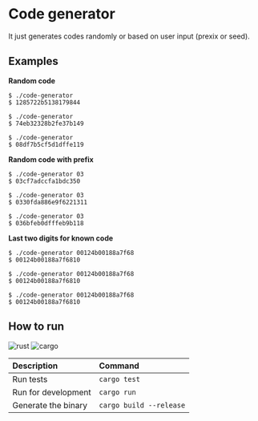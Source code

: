 # Code generator

It just generates codes randomly or based on user input (prexix or seed).

## Examples

**Random code**

```
$ ./code-generator
$ 1285722b5138179844

$ ./code-generator
$ 74eb32328b2fe37b149

$ ./code-generator
$ 08df7b5cf5d1dffe119
```

**Random code with prefix**

```
$ ./code-generator 03
$ 03cf7adccfa1bdc350
 
$ ./code-generator 03
$ 0330fda886e9f6221311
 
$ ./code-generator 03
$ 036bfeb0dfffeb9b118
```

**Last two digits for known code**

```
$ ./code-generator 00124b00188a7f68
$ 00124b00188a7f6810
 
$ ./code-generator 00124b00188a7f68
$ 00124b00188a7f6810
 
$ ./code-generator 00124b00188a7f68
$ 00124b00188a7f6810
```

## How to run

![rust] ![cargo]

| Description | Command |
| :--- | :--- |
| Run tests | `cargo test`
| Run for development | `cargo run` |
| Generate the binary | `cargo build --release` |

[rust]: https://img.shields.io/badge/rustc-1.43-458AC9.svg?style=for-the-badge "Rust 1.43"
[cargo]: https://img.shields.io/badge/cargo-1.43-E8B24F.svg?style=for-the-badge "Cargo 1.43"
